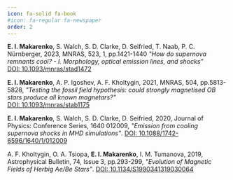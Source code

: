 ```yaml
---
icon: fa-solid fa-book
#icon: fa-regular fa-newspaper
order: 2
---
```




**E. I. Makarenko**, S. Walch, S. D. Clarke, D. Seifried, T. Naab, P. C. Nürnberger, 2023, MNRAS, 523, 1, pp.1421-1440  *"How do supernova remnants cool? - I. Morphology, optical emission lines, and shocks"*  
[DOI: 10.1093/mnras/stad1472](https://academic.oup.com/mnras/article-abstract/523/1/1421/7170063?redirectedFrom=PDF)

**E. I. Makarenko**, A. P. Igoshev, A. F. Kholtygin, 2021, MNRAS, 504, pp.5813-5828, *"Testing the fossil field hypothesis: could strongly magnetised OB stars produce all known magnetars?"*  
[DOI: 10.1093/mnras/stab1175](https://academic.oup.com/mnras/article/504/4/5813/6253206)

**E. I. Makarenko**, S. Walch, S. D. Clarke, D. Seifried, 2020, Journal of Physics: Conference Series, 1640 012009, *"Emission from cooling supernova shocks in MHD simulations"*. 
[DOI: 10.1088/1742-6596/1640/1/012009](https://iopscience.iop.org/article/10.1088/1742-6596/1640/1/012009)


A. F. Kholtygin, O. A. Tsiopa, **E. I. Makarenko**, I. M. Tumanova, 2019, Astrophysical Bulletin, 74, Issue 3, pp.293-299, 
*"Evolution of Magnetic Fields of Herbig Ae/Be Stars"*. 
[DOI: 10.1134/S1990341319030064](https://link.springer.com/article/10.1134/S1990341319030064)
